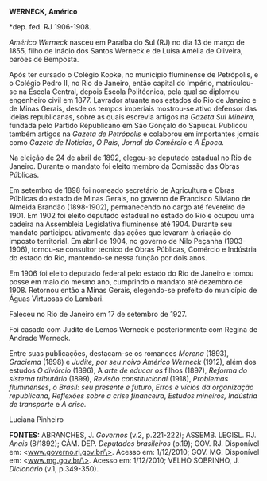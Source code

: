 **WERNECK, Américo**

\*dep. fed. RJ 1906-1908.

*Américo Werneck* nasceu em Paraíba do Sul (RJ) no dia 13 de março de
1855, filho de Inácio dos Santos Werneck e de Luísa Amélia de Oliveira,
barões de Bemposta.

Após ter cursado o Colégio Kopke, no município fluminense de Petrópolis,
e o Colégio Pedro II, no Rio de Janeiro, então capital do Império,
matriculou-se na Escola Central, depois Escola Politécnica, pela qual se
diplomou engenheiro civil em 1877. Lavrador atuante nos estados do Rio
de Janeiro e de Minas Gerais, desde os tempos imperiais mostrou-se ativo
defensor das ideias republicanas, sobre as quais escrevia artigos na
*Gazeta Sul Mineira*, fundada pelo Partido Republicano em São Gonçalo do
Sapucaí. Publicou também artigos na *Gazeta de Petrópolis* e colaborou
em importantes jornais como *Gazeta de Notícias*, *O País*, *Jornal do
Comércio* e *A Época.*

Na eleição de 24 de abril de 1892, elegeu-se deputado estadual no Rio de
Janeiro. Durante o mandato foi eleito membro da Comissão das Obras
Públicas.

Em setembro de 1898 foi nomeado secretário de Agricultura e Obras
Públicas do estado de Minas Gerais, no governo de Francisco Silviano de
Almeida Brandão (1898-1902), permanecendo no cargo até fevereiro de
1901. Em 1902 foi eleito deputado estadual no estado do Rio e ocupou uma
cadeira na Assembleia Legislativa fluminense até 1904. Durante seu
mandato participou ativamente das ações que levaram à criação do imposto
territorial. Em abril de 1904, no governo de Nilo Peçanha (1903-1906),
tornou-se consultor técnico de Obras Públicas, Comércio e Indústria do
estado do Rio, mantendo-se nessa função por dois anos.

Em 1906 foi eleito deputado federal pelo estado do Rio de Janeiro e
tomou posse em maio do mesmo ano, cumprindo o mandato até dezembro de
1908. Retornou então a Minas Gerais, elegendo-se prefeito do município
de Águas Virtuosas do Lambari.

Faleceu no Rio de Janeiro em 17 de setembro de 1927.

Foi casado com Judite de Lemos Werneck e posteriormente com Regina de
Andrade Werneck.

Entre suas publicações, destacam-se os romances *Morena* (1893),
*Graciema* (1898) e *Judite, por seu noivo Américo Werneck* (1912), além
dos estudos *O divórcio* (1896), A *arte de educar os* filhos (1897),
*Reforma do sistema tributário* (1899), *Revisão constitucional* (1918),
*Problemas fluminenses*, *o Brasil: seu presente e futuro*, *Erros e
vícios da organização republicana*, *Reflexões sobre a crise
financeira*, *Estudos mineiros, Indústria de transporte* e *A crise.*

Luciana Pinheiro

**FONTES:** ABRANCHES, J. *Governos* (v.2, p.221-222); ASSEMB. LEGISL.
RJ. *Anais* (8/1892); CÂM. DEP. *Deputados brasileiros* (p.19); GOV. RJ.
Disponível em: \<www.governo.rj.gov.br/\>. Acesso em: 1/12/2010; GOV.
MG. Disponível em: \<www.mg.gov.br/\>. Acesso em: 1/12/2010; VELHO
SOBRINHO, J. *Dicionário* (v.1, p.349-350).

